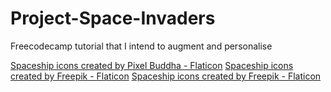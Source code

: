 # Project-Space-Invaders
 Freecodecamp tutorial that I intend to augment and personalise

 <a href="https://www.flaticon.com/free-icons/spaceship" title="spaceship icons">Spaceship icons created by Pixel Buddha - Flaticon</a>
 <a href="https://www.flaticon.com/free-icons/spaceship" title="spaceship icons">Spaceship icons created by Freepik - Flaticon</a>
 <a href="https://www.flaticon.com/free-icons/spaceship" title="spaceship icons">Spaceship icons created by Freepik - Flaticon</a>
